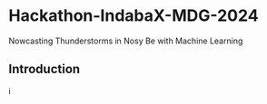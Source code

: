# Hackathon-IndabaX-MDG-2024
Nowcasting Thunderstorms in Nosy Be with Machine Learning

## Introduction
i